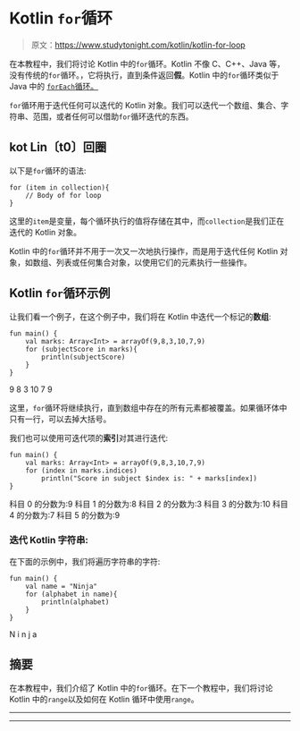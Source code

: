 # Kotlin `for`循环

> 原文：<https://www.studytonight.com/kotlin/kotlin-for-loop>

在本教程中，我们将讨论 Kotlin 中的`for`循环。Kotlin 不像 C、C++、Java 等，没有传统的`for`循环。，它将执行，直到条件返回**假**。Kotlin 中的`for`循环类似于 Java 中的 [`forEach`循环。](https://www.studytonight.com/java-8/java-8-foreach)

`for`循环用于迭代任何可以迭代的 Kotlin 对象。我们可以迭代一个数组、集合、字符串、范围，或者任何可以借助`for`循环迭代的东西。

## kot Lin〔t0〕回圈

以下是`for`循环的语法:

```
for (item in collection){
    // Body of for loop 
}
```

这里的`item`是变量，每个循环执行的值将存储在其中，而`collection`是我们正在迭代的 Kotlin 对象。

Kotlin 中的`for`循环并不用于一次又一次地执行操作，而是用于迭代任何 Kotlin 对象，如数组、列表或任何集合对象，以使用它们的元素执行一些操作。

## Kotlin `for`循环示例

让我们看一个例子，在这个例子中，我们将在 Kotlin 中迭代一个标记的**数组**:

```
fun main() {
    val marks: Array<Int> = arrayOf(9,8,3,10,7,9)
    for (subjectScore in marks){
        println(subjectScore)
    }
}
```

9
8
3
10
7
9

这里，`for`循环将继续执行，直到数组中存在的所有元素都被覆盖。如果循环体中只有一行，可以去掉大括号。

我们也可以使用可迭代项的**索引**对其进行迭代:

```
fun main() {
    val marks: Array<Int> = arrayOf(9,8,3,10,7,9)
    for (index in marks.indices)
        println("Score in subject $index is: " + marks[index])
}
```

科目 0 的分数为:9
科目 1 的分数为:8
科目 2 的分数为:3
科目 3 的分数为:10
科目 4 的分数为:7
科目 5 的分数为:9

### 迭代 Kotlin 字符串:

在下面的示例中，我们将遍历字符串的字符:

```
fun main() {
    val name = "Ninja"
    for (alphabet in name){
        println(alphabet)
    }
}
```

N
i
n
j
a

## 摘要

在本教程中，我们介绍了 Kotlin 中的`for`循环。在下一个教程中，我们将讨论 Kotlin 中的`range`以及如何在 Kotlin 循环中使用`range`。

* * *

* * *